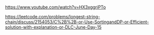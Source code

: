 https://www.youtube.com/watch?v=HX3xggriPTo
​


https://leetcode.com/problems/longest-string-chain/discuss/2154053/C%2B%2B-or-Use-SortingandDP-or-Efficient-solution-with-explanation-or-DLC-June-Day-15
​
